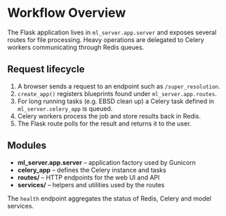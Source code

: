 # Workflow Overview

The Flask application lives in `ml_server.app.server` and exposes
several routes for file processing. Heavy operations are delegated to Celery
workers communicating through Redis queues.

## Request lifecycle

1. A browser sends a request to an endpoint such as `/super_resolution`.
2. `create_app()` registers blueprints found under `ml_server.app.routes`.
3. For long running tasks (e.g. EBSD clean up) a Celery task defined in
   `ml_server.celery_app` is queued.
4. Celery workers process the job and store results back in Redis.
5. The Flask route polls for the result and returns it to the user.

## Modules

- **ml_server.app.server** – application factory used by Gunicorn
- **celery_app** – defines the Celery instance and tasks
- **routes/** – HTTP endpoints for the web UI and API
- **services/** – helpers and utilities used by the routes

The `health` endpoint aggregates the status of Redis, Celery and model services.
